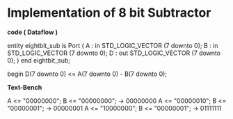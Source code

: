 # Implementation of  8 bit Subtractor
**code ( Dataflow )**

entity eightbit_sub is
    Port (
        A : in STD_LOGIC_VECTOR (7 downto 0);
        B : in STD_LOGIC_VECTOR (7 downto 0);
        D : out STD_LOGIC_VECTOR (7 downto 0);
    )
end eightbit_sub;

begin
    D(7 downto 0) <= A(7 downto 0) - B(7 downto 0);

**Text-Bench**

A <= "00000000"; B <= "00000000"; -> 00000000
A <= "00000010"; B <= "00000001"; -> 00000001
A <= "10000000"; B <= "00000001"; -> 01111111



